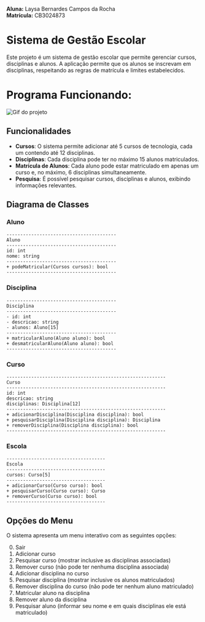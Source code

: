 **Aluna:** Laysa Bernardes Campos da Rocha  
**Matrícula:** CB3024873 

# Sistema de Gestão Escolar
Este projeto é um sistema de gestão escolar que permite gerenciar cursos, disciplinas e alunos. A aplicação permite que os alunos se inscrevam em disciplinas, respeitando as regras de matrícula e limites estabelecidos.

# Programa Funcionando:

![Gif do projeto](./Cursos.gif)

## Funcionalidades

- **Cursos**: O sistema permite adicionar até 5 cursos de tecnologia, cada um contendo até 12 disciplinas.
- **Disciplinas**: Cada disciplina pode ter no máximo 15 alunos matriculados.
- **Matrícula de Alunos**: Cada aluno pode estar matriculado em apenas um curso e, no máximo, 6 disciplinas simultaneamente.
- **Pesquisa**: É possível pesquisar cursos, disciplinas e alunos, exibindo informações relevantes.

## Diagrama de Classes

### Aluno
```plaintext
----------------------------------------
Aluno
----------------------------------------
id: int
nome: string
----------------------------------------
+ podeMatricular(Cursos cursos): bool
----------------------------------------
```

### Disciplina
```plaintext
----------------------------------------
Disciplina
----------------------------------------
- id: int
- descricao: string
- alunos: Aluno[15]
----------------------------------------
+ matricularAluno(Aluno aluno): bool
+ desmatricularAluno(Aluno aluno): bool
----------------------------------------
```

### Curso
```plaintext
----------------------------------------------------------
Curso
----------------------------------------------------------
id: int
descricao: string
disciplinas: Disciplina[12]
----------------------------------------------------------
+ adicionarDisciplina(Disciplina disciplina): bool
+ pesquisarDisciplina(Disciplina disciplina): Disciplina
+ removerDisciplina(Disciplina disciplina): bool
----------------------------------------------------------
```

### Escola
```plaintext
------------------------------------
Escola
------------------------------------
cursos: Curso[5]
------------------------------------
+ adicionarCurso(Curso curso): bool
+ pesquisarCurso(Curso curso): Curso
+ removerCurso(Curso curso): bool
------------------------------------
```

## Opções do Menu

O sistema apresenta um menu interativo com as seguintes opções:

0. Sair  
1. Adicionar curso  
2. Pesquisar curso (mostrar inclusive as disciplinas associadas)  
3. Remover curso (não pode ter nenhuma disciplina associada)  
4. Adicionar disciplina no curso  
5. Pesquisar disciplina (mostrar inclusive os alunos matriculados)  
6. Remover disciplina do curso (não pode ter nenhum aluno matriculado)  
7. Matricular aluno na disciplina  
8. Remover aluno da disciplina  
9. Pesquisar aluno (informar seu nome e em quais disciplinas ele está matriculado)  

